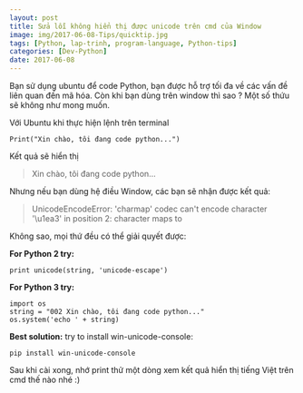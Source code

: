 ```yaml
---
layout: post
title: Sửa lỗi không hiển thị được unicode trên cmd của Window
image: img/2017-06-08-Tips/quicktip.jpg
tags: [Python, lap-trinh, program-language, Python-tips]
categories: [Dev-Python]
date: 2017-06-08
---
```


Bạn sử dụng ubuntu để code Python, bạn được hỗ trợ tối đa về các vấn đề liên quan đến mã hóa. Còn khi bạn dùng trên window thì sao ? Một số thứu sẽ không như mong muốn.

Với Ubuntu khi thực hiện lệnh trên terminal

```
Print("Xin chào, tôi đang code python...")
```

Kết quả sẽ hiển thị


> Xin chào, tôi đang code python...


Nhưng nếu bạn dùng hệ điều Window, các bạn sẽ nhận được kết quả:


>UnicodeEncodeError: 'charmap' codec can't encode character '\u1ea3' in position 2: character maps to <undefined>


Không sao, mọi thứ đều có thể giải quyết được:


**For Python 2 try:**
```
print unicode(string, 'unicode-escape')
```

**For Python 3 try:**
```
import os 
string = "002 Xin chào, tôi đang code python..." 
os.system('echo ' + string)
```

**Best solution:** try to install win-unicode-console: 

```
pip install win-unicode-console 
```

Sau khi cài xong, nhớ print thử một dòng xem kết quả hiển thị tiếng Việt trên cmd thế nào nhé :) 
